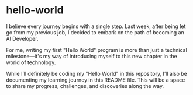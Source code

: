 # hello-world

I believe every journey begins with a single step. Last week, after being let go from my previous job, I decided to embark on the path of becoming an AI Developer. 

For me, writing my first "Hello World" program is more than just a technical milestone—it's my way of introducing myself to this new chapter in the world of technology.

While I’ll definitely be coding my "Hello World" in this repository, I’ll also be documenting my learning journey in this README file. This will be a space to share my progress, challenges, and discoveries along the way. 
